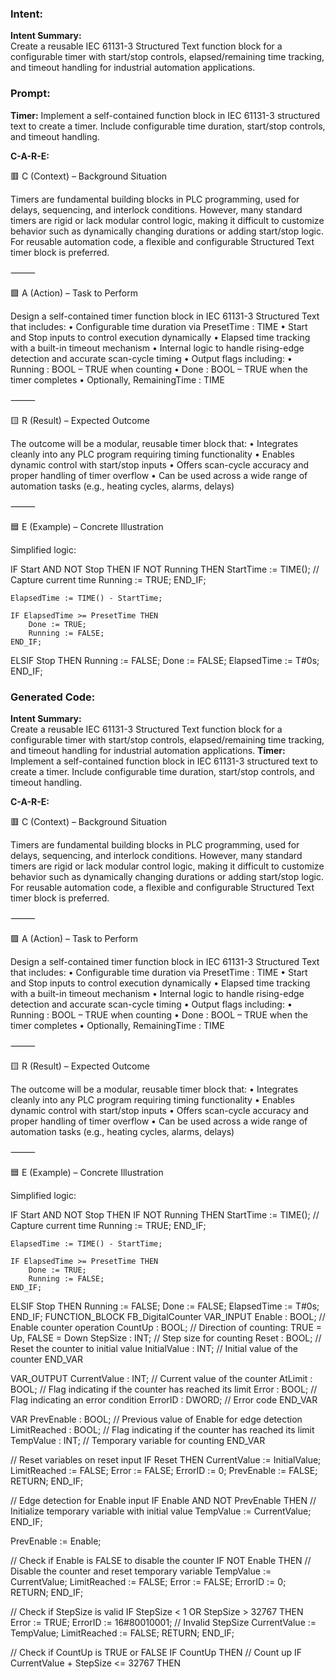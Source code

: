 ### Intent:
**Intent Summary:**  
Create a reusable IEC 61131-3 Structured Text function block for a configurable timer with start/stop controls, elapsed/remaining time tracking, and timeout handling for industrial automation applications.

### Prompt:
**Timer:**
Implement a self-contained function block in IEC 61131-3 structured text to create a timer. Include configurable time duration, start/stop controls, and timeout handling.


**C-A-R-E:**

🟥 C (Context) – Background Situation

Timers are fundamental building blocks in PLC programming, used for delays, sequencing, and interlock conditions. However, many standard timers are rigid or lack modular control logic, making it difficult to customize behavior such as dynamically changing durations or adding start/stop logic. For reusable automation code, a flexible and configurable Structured Text timer block is preferred.

⸻

🟩 A (Action) – Task to Perform

Design a self-contained timer function block in IEC 61131-3 Structured Text that includes:
	•	Configurable time duration via PresetTime : TIME
	•	Start and Stop inputs to control execution dynamically
	•	Elapsed time tracking with a built-in timeout mechanism
	•	Internal logic to handle rising-edge detection and accurate scan-cycle timing
	•	Output flags including:
	•	Running : BOOL – TRUE when counting
	•	Done : BOOL – TRUE when the timer completes
	•	Optionally, RemainingTime : TIME

⸻

🟨 R (Result) – Expected Outcome

The outcome will be a modular, reusable timer block that:
	•	Integrates cleanly into any PLC program requiring timing functionality
	•	Enables dynamic control with start/stop inputs
	•	Offers scan-cycle accuracy and proper handling of timer overflow
	•	Can be used across a wide range of automation tasks (e.g., heating cycles, alarms, delays)

⸻

🟦 E (Example) – Concrete Illustration

Simplified logic:

IF Start AND NOT Stop THEN
    IF NOT Running THEN
        StartTime := TIME(); // Capture current time
        Running := TRUE;
    END_IF;

    ElapsedTime := TIME() - StartTime;

    IF ElapsedTime >= PresetTime THEN
        Done := TRUE;
        Running := FALSE;
    END_IF;
ELSIF Stop THEN
    Running := FALSE;
    Done := FALSE;
    ElapsedTime := T#0s;
END_IF;

### Generated Code:
**Intent Summary:**  
Create a reusable IEC 61131-3 Structured Text function block for a configurable timer with start/stop controls, elapsed/remaining time tracking, and timeout handling for industrial automation applications.
**Timer:**
Implement a self-contained function block in IEC 61131-3 structured text to create a timer. Include configurable time duration, start/stop controls, and timeout handling.


**C-A-R-E:**

🟥 C (Context) – Background Situation

Timers are fundamental building blocks in PLC programming, used for delays, sequencing, and interlock conditions. However, many standard timers are rigid or lack modular control logic, making it difficult to customize behavior such as dynamically changing durations or adding start/stop logic. For reusable automation code, a flexible and configurable Structured Text timer block is preferred.

⸻

🟩 A (Action) – Task to Perform

Design a self-contained timer function block in IEC 61131-3 Structured Text that includes:
	•	Configurable time duration via PresetTime : TIME
	•	Start and Stop inputs to control execution dynamically
	•	Elapsed time tracking with a built-in timeout mechanism
	•	Internal logic to handle rising-edge detection and accurate scan-cycle timing
	•	Output flags including:
	•	Running : BOOL – TRUE when counting
	•	Done : BOOL – TRUE when the timer completes
	•	Optionally, RemainingTime : TIME

⸻

🟨 R (Result) – Expected Outcome

The outcome will be a modular, reusable timer block that:
	•	Integrates cleanly into any PLC program requiring timing functionality
	•	Enables dynamic control with start/stop inputs
	•	Offers scan-cycle accuracy and proper handling of timer overflow
	•	Can be used across a wide range of automation tasks (e.g., heating cycles, alarms, delays)

⸻

🟦 E (Example) – Concrete Illustration

Simplified logic:

IF Start AND NOT Stop THEN
    IF NOT Running THEN
        StartTime := TIME(); // Capture current time
        Running := TRUE;
    END_IF;

    ElapsedTime := TIME() - StartTime;

    IF ElapsedTime >= PresetTime THEN
        Done := TRUE;
        Running := FALSE;
    END_IF;
ELSIF Stop THEN
    Running := FALSE;
    Done := FALSE;
    ElapsedTime := T#0s;
END_IF;
FUNCTION_BLOCK FB_DigitalCounter
VAR_INPUT
    Enable : BOOL; // Enable counter operation
    CountUp : BOOL; // Direction of counting: TRUE = Up, FALSE = Down
    StepSize : INT; // Step size for counting
    Reset : BOOL; // Reset the counter to initial value
    InitialValue : INT; // Initial value of the counter
END_VAR

VAR_OUTPUT
    CurrentValue : INT; // Current value of the counter
    AtLimit : BOOL; // Flag indicating if the counter has reached its limit
    Error : BOOL; // Flag indicating an error condition
    ErrorID : DWORD; // Error code
END_VAR

VAR
    PrevEnable : BOOL; // Previous value of Enable for edge detection
    LimitReached : BOOL; // Flag indicating if the counter has reached its limit
    TempValue : INT; // Temporary variable for counting
END_VAR

// Reset variables on reset input
IF Reset THEN
    CurrentValue := InitialValue;
    LimitReached := FALSE;
    Error := FALSE;
    ErrorID := 0;
    PrevEnable := FALSE;
    RETURN;
END_IF;

// Edge detection for Enable input
IF Enable AND NOT PrevEnable THEN
    // Initialize temporary variable with initial value
    TempValue := CurrentValue;
END_IF;

PrevEnable := Enable;

// Check if Enable is FALSE to disable the counter
IF NOT Enable THEN
    // Disable the counter and reset temporary variable
    TempValue := CurrentValue;
    LimitReached := FALSE;
    Error := FALSE;
    ErrorID := 0;
    RETURN;
END_IF;

// Check if StepSize is valid
IF StepSize < 1 OR StepSize > 32767 THEN
    Error := TRUE;
    ErrorID := 16#80010001; // Invalid StepSize
    CurrentValue := TempValue;
    LimitReached := FALSE;
    RETURN;
END_IF;

// Check if CountUp is TRUE or FALSE
IF CountUp THEN
    // Count up
    IF CurrentValue + StepSize <= 32767 THEN
